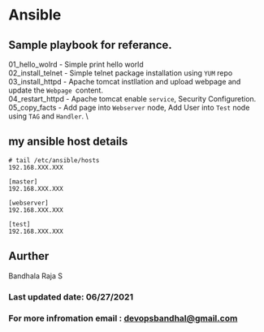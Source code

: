 # Ansible 

## Sample playbook for referance.
 01_hello_wolrd - Simple print hello world\
 02_install_telnet - Simple telnet package installation using `YUM` repo \
 03_install_httpd - Apache tomcat instllation and upload webpage and update the `Webpage `content.\
 04_restart_httpd - Apache tomcat enable `service`, Security Configuretion. \
 05_copy_facts -  Add page into `Webserver` node, Add User into `Test` node using `TAG` and `Handler`. \


## my ansible  host details 
  ```
# tail /etc/ansible/hosts
192.168.XXX.XXX

[master]
192.168.XXX.XXX

[webserver]
192.168.XXX.XXX

[test]
192.168.XXX.XXX

  ```



## Aurther
  Bandhala Raja S
### Last updated date: 06/27/2021
### For more infromation email : devopsbandhal@gmail.com